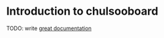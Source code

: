 # Introduction to chulsooboard

TODO: write [great documentation](http://jacobian.org/writing/what-to-write/)
